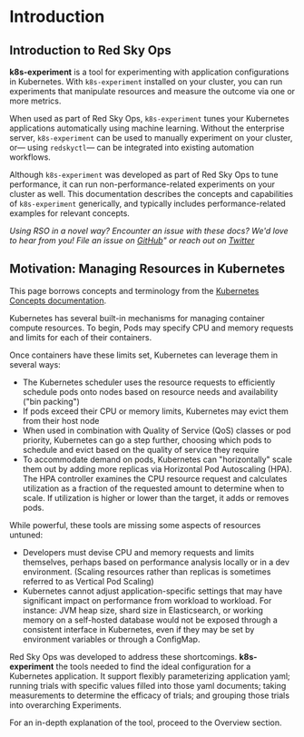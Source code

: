 # Introduction
## Introduction to Red Sky Ops
**k8s-experiment** is a tool for experimenting with application configurations in Kubernetes. With `k8s-experiment` installed on your cluster, you can run experiments that manipulate resources and measure the outcome via one or more metrics.

When used as part of Red Sky Ops, `k8s-experiment` tunes your Kubernetes applications automatically using machine learning. Without the enterprise server, `k8s-experiment` can be used to manually experiment on your cluster, or— using `redskyctl`— can be integrated into existing automation workflows.

Although `k8s-experiment` was developed as part of Red Sky Ops to tune performance, it can run non-performance-related experiments on your cluster as well. This documentation describes the concepts and capabilities of `k8s-experiment` generically, and typically includes performance-related examples for relevant concepts.

*Using RSO in a novel way? Encounter an issue with these docs? We'd love to hear from you! File an issue on [GitHub](https://github.com/redskyops/k8s-experiment)" or reach out on [Twitter](https://twitter.com/redskyops1)*

## Motivation: Managing Resources in Kubernetes
This page borrows concepts and terminology from the [Kubernetes Concepts documentation](https://kubernetes.io/docs/concepts/configuration/manage-compute-resources-container/#extended-resources).

Kubernetes has several built-in mechanisms for managing container compute resources. To begin, Pods may specify CPU and memory requests and limits for each of their containers.

Once containers have these limits set, Kubernetes can leverage them in several ways:

- The Kubernetes scheduler uses the resource requests to efficiently schedule pods onto nodes based on resource needs and availability ("bin packing")
- If pods exceed their CPU or memory limits, Kubernetes may evict them from their host node
- When used in combination with Quality of Service (QoS) classes or pod priority, Kubernetes can go a step further, choosing which pods to schedule and evict based on the quality of service they require
- To accommodate demand on pods, Kubernetes can "horizontally" scale them out by adding more replicas via Horizontal Pod Autoscaling (HPA). The HPA controller examines the CPU resource request and calculates utilization as a fraction of the requested amount to determine when to scale. If utilization is higher or lower than the target, it adds or removes pods.

While powerful, these tools are missing some aspects of resources untuned:
- Developers must devise CPU and memory requests and limits themselves, perhaps based on performance analysis locally or in a dev environment. (Scaling resources rather than replicas is sometimes referred to as Vertical Pod Scaling)
- Kubernetes cannot adjust application-specific settings that may have significant impact on performance from workload to workload. For instance: JVM heap size, shard size in Elasticsearch, or working memory on a self-hosted database would not be exposed through a consistent interface in Kubernetes, even if they may be set by environment variables or through a ConfigMap.

Red Sky Ops was developed to address these shortcomings. **k8s-experiment**  the tools needed to find the ideal configuration for a Kubernetes application. It support flexibly parameterizing application yaml; running trials with specific values filled into those yaml documents; taking measurements to determine the efficacy of trials; and grouping those trials into overarching Experiments.

For an in-depth explanation of the tool, proceed to the Overview section.
